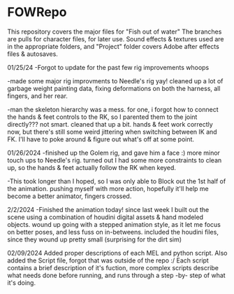 # FOWRepo
This repository covers the major files for "Fish out of water" The branches are pulls for character files, for later use. Sound effects & textures used are in the appropriate folders, and "Project" folder covers Adobe after effects files & autosaves.

01/25/24
-Forgot to update for the past few rig improvements whoops

-made some major rig improvments to Needle's rig yay! cleaned up a lot of garbage weight painting data, fixing deformations on both the harness, all fingers, and her rear.

-man the skeleton hierarchy was a mess. for one, i forgot how to connect the hands & feet controls to the RK, so I parented them to the joint directly??? not smart. cleaned that up a bit. hands & feet work correctly now, but there's still some weird jittering when switching between IK and FK. I'll have to poke around & figure out what's off at some point.

01/26/2024
-finished up the Golem rig, and gave him a face :) more minor touch ups to Needle's rig. turned out I had some more constraints to clean up, so the hands & feet actually follow the RK when keyed.

-This took longer than I hoped, so I was only able to Block out the 1st half of the animation. pushing myself with more action, hopefully it'll help me become a better animator, fingers crossed. 

2/2/2024
-Finished the animation today! since last week I built out the scene using a combination of houdini digital assets & hand modeled objects. wound up going with a stepped animation style, as it let me focus on better poses, and less fuss on in-betweens. included the houdini files, since they wound up pretty small (surprising for the dirt sim)

02/09/2024
Added proper descriptions of each MEL and python script. Also added the Script file, forgot that was outside of the repo :/ Each script contains a brief description of it's fuction, more complex scripts describe what needs done before running, and runs through a step -by- step of what it's doing.